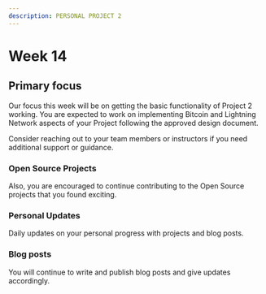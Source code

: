 ```yaml
---
description: PERSONAL PROJECT 2
---
```


# Week 14


## Primary focus

Our focus this week will be on getting the basic functionality of Project 2 working. You are expected
to work on implementing Bitcoin and Lightning Network aspects of your Project following the approved
design document. 

Consider reaching out to your team members or instructors if you need additional support or guidance.

### Open Source Projects

Also, you are encouraged to continue contributing to the Open Source projects that you 
found exciting.

### Personal Updates

Daily updates on your personal progress with projects and blog posts.

### Blog posts

You will continue to write and publish blog posts and give updates accordingly.




